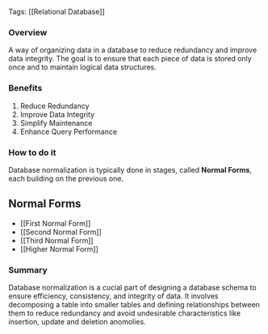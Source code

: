 
Tags: [[Relational Database]]

### Overview

A way of organizing data in a database to reduce redundancy and improve data integrity. The goal is to ensure that each piece of data is stored only once and to maintain logical data structures.

### Benefits
1. Reduce Redundancy
2. Improve Data Integrity
3. Simplify Maintenance
4. Enhance Query Performance

### How to do it

Database normalization is typically done in stages, called **Normal Forms**, each building on the previous one.

## Normal Forms

- [[First Normal Form]]
- [[Second Normal Form]]
- [[Third Normal Form]]
- [[Higher Normal Form]]

### Summary

Database normalization is a cucial part of designing a database schema to ensure efficiency, consistency, and integrity of data. It involves decomposing a table into smaller tables and defining relationships between them to reduce redundancy and avoid undesirable characteristics like insertion, update and deletion anomolies.
